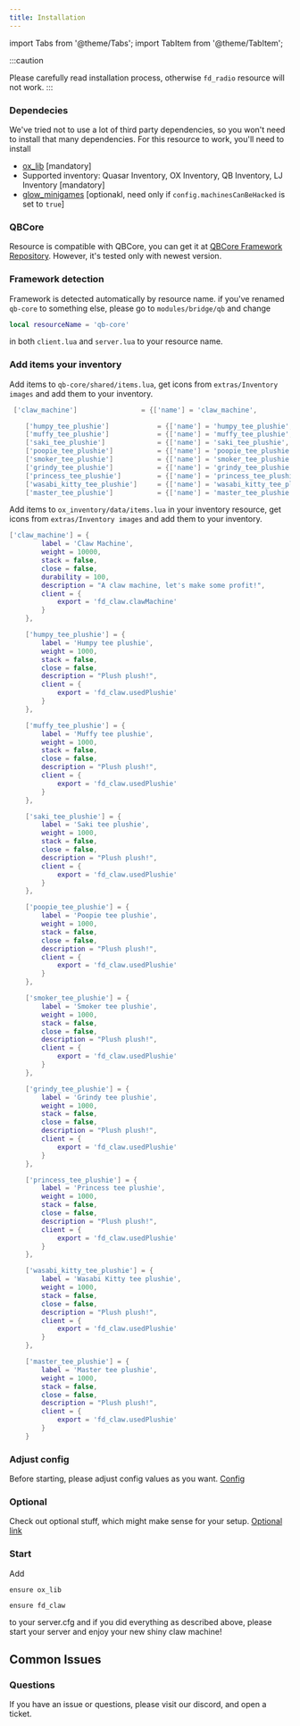 ```yaml
---
title: Installation
---
```


import Tabs from '@theme/Tabs';
import TabItem from '@theme/TabItem';

:::caution

Please carefully read installation process, otherwise `fd_radio` resource will not work.
:::

### Dependecies

We've tried not to use a lot of third party dependencies, so you won't need to install that many dependencies. For this resource to work, you'll need to install
- [ox_lib](https://github.com/overextended/ox_lib) [mandatory]
- Supported inventory: Quasar Inventory, OX Inventory, QB Inventory, LJ Inventory [mandatory]
- [glow_minigames](https://github.com/christikat/glow_minigames) [optionakl, need only if `config.machinesCanBeHacked` is set to `true`]

### QBCore
Resource is compatible with QBCore, you can get it at [QBCore Framework Repository](https://github.com/qbcore-framework). However, it's tested only with newest version.

### Framework detection
Framework is detected automatically by resource name. if you've renamed `qb-core` to something else, please go to `modules/bridge/qb` and change
```lua
local resourceName = 'qb-core'
```
in both `client.lua` and `server.lua` to your resource name.

### Add items your inventory
<Tabs>
<TabItem value="qbcore" label="QB Inventory / LJ Inventory / Quasar inventory" default>

Add items to `qb-core/shared/items.lua`, get icons from `extras/Inventory images` and add them to your inventory.

```lua
 ['claw_machine'] 			     = {['name'] = 'claw_machine', 				['label'] = 'Claw Machine', 				['weight'] = 10000, 		['type'] = 'item', 		['image'] = 'claw_machine.png', 		['unique'] = true, 		['useable'] = true, 	['shouldClose'] = true,	   ['combinable'] = nil,   ['description'] = 'A claw machine, let\'s make some profit!' },

    ['humpy_tee_plushie'] 			 = {['name'] = 'humpy_tee_plushie', 				['label'] = 'Humpy tee plushie', 				['weight'] = 1000, 		['type'] = 'item', 		['image'] = 'humpy_tee_plushie.png', 		['unique'] = true, 		['useable'] = true, 	['shouldClose'] = true,	   ['combinable'] = nil,   ['description'] = 'Plush Plush!' },
    ['muffy_tee_plushie'] 			 = {['name'] = 'muffy_tee_plushie', 				['label'] = 'Muffy tee plushie', 				['weight'] = 1000, 		['type'] = 'item', 		['image'] = 'muffy_tee_plushie.png', 		['unique'] = true, 		['useable'] = true, 	['shouldClose'] = true,	   ['combinable'] = nil,   ['description'] = 'Plush Plush!' },
    ['saki_tee_plushie'] 			 = {['name'] = 'saki_tee_plushie', 				    ['label'] = 'Saki tee plushie', 				['weight'] = 1000, 		['type'] = 'item', 		['image'] = 'saki_tee_plushie.png', 		['unique'] = true, 		['useable'] = true, 	['shouldClose'] = true,	   ['combinable'] = nil,   ['description'] = 'Plush Plush!' },
    ['poopie_tee_plushie'] 			 = {['name'] = 'poopie_tee_plushie', 				['label'] = 'Poppie tee plushie', 				['weight'] = 1000, 		['type'] = 'item', 		['image'] = 'poopie_tee_plushie.png', 		['unique'] = true, 		['useable'] = true, 	['shouldClose'] = true,	   ['combinable'] = nil,   ['description'] = 'Plush Plush!' },
    ['smoker_tee_plushie'] 			 = {['name'] = 'smoker_tee_plushie', 				['label'] = 'Smoker tee plushie', 				['weight'] = 1000, 		['type'] = 'item', 		['image'] = 'smoker_tee_plushie.png', 		['unique'] = true, 		['useable'] = true, 	['shouldClose'] = true,	   ['combinable'] = nil,   ['description'] = 'Plush Plush!' },
    ['grindy_tee_plushie'] 			 = {['name'] = 'grindy_tee_plushie', 				['label'] = 'Grindy tee plushie', 				['weight'] = 1000, 		['type'] = 'item', 		['image'] = 'grindy_tee_plushie.png', 		['unique'] = true, 		['useable'] = true, 	['shouldClose'] = true,	   ['combinable'] = nil,   ['description'] = 'Plush Plush!' },
    ['princess_tee_plushie'] 		 = {['name'] = 'princess_tee_plushie', 				['label'] = 'Princess tee plushie', 			['weight'] = 1000, 		['type'] = 'item', 		['image'] = 'princess_tee_plushie.png', 		['unique'] = true, 		['useable'] = true, 	['shouldClose'] = true,	   ['combinable'] = nil,   ['description'] = 'Plush Plush!' },
    ['wasabi_kitty_tee_plushie'] 	 = {['name'] = 'wasabi_kitty_tee_plushie', 			['label'] = 'Wasabi Kitty tee plushie', 		['weight'] = 1000, 		['type'] = 'item', 		['image'] = 'wasabi_kitty_tee_plushie.png', 		['unique'] = true, 		['useable'] = true, 	['shouldClose'] = true,	   ['combinable'] = nil,   ['description'] = 'Plush Plush!' },
    ['master_tee_plushie'] 			 = {['name'] = 'master_tee_plushie', 				['label'] = 'Master tee plushie', 				['weight'] = 1000, 		['type'] = 'item', 		['image'] = 'master_tee_plushie.png', 		['unique'] = true, 		['useable'] = true, 	['shouldClose'] = true,	   ['combinable'] = nil,   ['description'] = 'Plush Plush!' },
```
</TabItem>
<TabItem value="ox" label="OX Inventory">

Add items to `ox_inventory/data/items.lua` in your inventory resource, get icons from `extras/Inventory images` and add them to your inventory.

```lua
['claw_machine'] = {
        label = 'Claw Machine',
        weight = 10000,
        stack = false,
        close = false,
        durability = 100,
        description = "A claw machine, let's make some profit!",
        client = {
            export = 'fd_claw.clawMachine'
        }
    },

    ['humpy_tee_plushie'] = {
        label = 'Humpy tee plushie',
        weight = 1000,
        stack = false,
        close = false,
        description = "Plush plush!",
        client = {
            export = 'fd_claw.usedPlushie'
        }
    },

    ['muffy_tee_plushie'] = {
        label = 'Muffy tee plushie',
        weight = 1000,
        stack = false,
        close = false,
        description = "Plush plush!",
        client = {
            export = 'fd_claw.usedPlushie'
        }
    },

    ['saki_tee_plushie'] = {
        label = 'Saki tee plushie',
        weight = 1000,
        stack = false,
        close = false,
        description = "Plush plush!",
        client = {
            export = 'fd_claw.usedPlushie'
        }
    },

    ['poopie_tee_plushie'] = {
        label = 'Poopie tee plushie',
        weight = 1000,
        stack = false,
        close = false,
        description = "Plush plush!",
        client = {
            export = 'fd_claw.usedPlushie'
        }
    },

    ['smoker_tee_plushie'] = {
        label = 'Smoker tee plushie',
        weight = 1000,
        stack = false,
        close = false,
        description = "Plush plush!",
        client = {
            export = 'fd_claw.usedPlushie'
        }
    },

    ['grindy_tee_plushie'] = {
        label = 'Grindy tee plushie',
        weight = 1000,
        stack = false,
        close = false,
        description = "Plush plush!",
        client = {
            export = 'fd_claw.usedPlushie'
        }
    },

    ['princess_tee_plushie'] = {
        label = 'Princess tee plushie',
        weight = 1000,
        stack = false,
        close = false,
        description = "Plush plush!",
        client = {
            export = 'fd_claw.usedPlushie'
        }
    },

    ['wasabi_kitty_tee_plushie'] = {
        label = 'Wasabi Kitty tee plushie',
        weight = 1000,
        stack = false,
        close = false,
        description = "Plush plush!",
        client = {
            export = 'fd_claw.usedPlushie'
        }
    },

    ['master_tee_plushie'] = {
        label = 'Master tee plushie',
        weight = 1000,
        stack = false,
        close = false,
        description = "Plush plush!",
        client = {
            export = 'fd_claw.usedPlushie'
        }
    }
```

</TabItem>
</Tabs>

### Adjust config
Before starting, please adjust config values as you want. [Config](/docs/fd_radio/config)

### Optional
Check out optional stuff, which might make sense for your setup. [Optional link](/docs/fd_radio/optional)

### Start

Add
```
ensure ox_lib

ensure fd_claw
```
to your server.cfg and if you did everything as described above, please start your server and enjoy your new shiny claw machine!

## Common Issues

### Questions

If you have an issue or questions, please visit our discord, and open a ticket.
